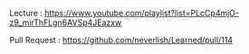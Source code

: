 Lecture : https://www.youtube.com/playlist?list=PLcCp4mjO-z9_mirThFLgn6AVSp4JEazxw

Pull Request : https://github.com/neverlish/Learned/pull/114
